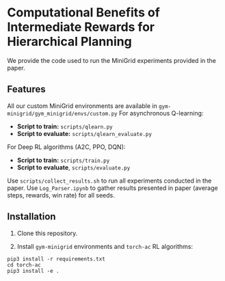 # Computational Benefits of Intermediate Rewards for Hierarchical Planning
We provide the code used to run the MiniGrid experiments provided in the paper.

## Features
All our custom MiniGrid environments are available in `gym-minigrid/gym_minigrid/envs/custom.py`
For asynchronous Q-learning:
- **Script to train:** `scripts/qlearn.py`
- **Script to evaluate:** `scripts/qlearn_evaluate.py`

For Deep RL algorithms (A2C, PPO, DQN):
- **Script to train:** `scripts/train.py`
- **Script to evaluate**, `scripts/evaluate.py`

Use `scripts/collect_results.sh` to run all experiments conducted in the paper.
Use `Log_Parser.ipynb` to gather results presented in paper (average steps, rewards, win rate) for all seeds.

## Installation

1. Clone this repository.

2. Install `gym-minigrid` environments and `torch-ac` RL algorithms:

```
pip3 install -r requirements.txt
cd torch-ac
pip3 install -e .
```
